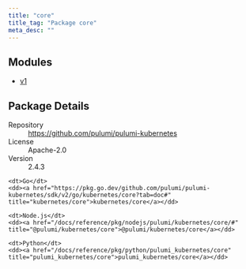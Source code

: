 ```yaml
---
title: "core"
title_tag: "Package core"
meta_desc: ""
---
```


<!-- WARNING: this file was generated by Pulumi Docs Generator. -->
<!-- Do not edit by hand unless you're certain you know what you are doing! -->



<h2 id="modules">Modules</h2>
<ul class="api">
    <li><a href="v1/" title="v1"><span class="symbol module"></span>v1</a></li>
</ul>

<h2 id="package-details">Package Details</h2>
<dl class="package-details">
	<dt>Repository</dt>
	<dd><a href="https://github.com/pulumi/pulumi-kubernetes">https://github.com/pulumi/pulumi-kubernetes</a></dd>
	<dt>License</dt>
	<dd>Apache-2.0</dd>
	<dt>Version</dt>
	<dd>2.4.3</dd>
</dl>



<dl class="tabular">

    <dt>Go</dt>
    <dd><a href="https://pkg.go.dev/github.com/pulumi/pulumi-kubernetes/sdk/v2/go/kubernetes/core?tab=doc#" title="kubernetes/core">kubernetes/core</a></dd>

    <dt>Node.js</dt>
    <dd><a href="/docs/reference/pkg/nodejs/pulumi/kubernetes/core/#" title="@pulumi/kubernetes/core">@pulumi/kubernetes/core</a></dd>

    <dt>Python</dt>
    <dd><a href="/docs/reference/pkg/python/pulumi_kubernetes/core" title="pulumi_kubernetes/core">pulumi_kubernetes/core</a></dd>

</dl>

